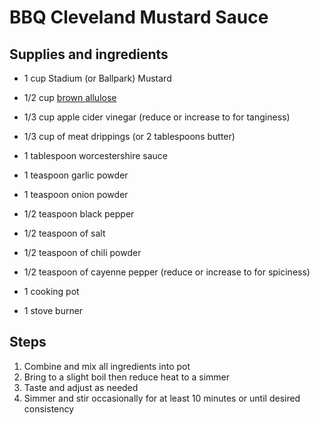 # BBQ Cleveland Mustard Sauce


## Supplies and ingredients

- 1 cup Stadium (or Ballpark) Mustard
- 1/2 cup [brown allulose](brown-alluose.md)
- 1/3 cup apple cider vinegar (reduce or increase to for tanginess)
- 1/3 cup of meat drippings (or 2 tablespoons butter)
- 1 tablespoon worcestershire sauce
- 1 teaspoon garlic powder
- 1 teaspoon onion powder
- 1/2 teaspoon black pepper
- 1/2 teaspoon of salt
- 1/2 teaspoon of chili powder
- 1/2 teaspoon of cayenne pepper (reduce or increase to for spiciness)

- 1 cooking pot
- 1 stove burner

## Steps

1. Combine and mix all ingredients into pot
2. Bring to a slight boil then reduce heat to a simmer
3. Taste and adjust as needed
4. Simmer and stir occasionally for at least 10 minutes or until desired consistency
